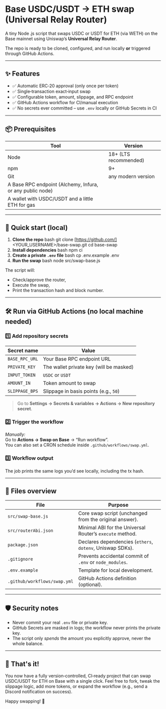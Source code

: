 # Base USDC/USDT → ETH swap (Universal Relay Router)

A tiny Node .js script that swaps USDC or USDT for ETH (via WETH) on the Base
mainnet using Uniswap’s **Universal Relay Router**.  

The repo is ready to be cloned, configured, and run locally **or** triggered
through GitHub Actions.

---

## ✨ Features

* ✅ Automatic ERC‑20 approval (only once per token)
* ✅ Single‑transaction exact‑input swap
* ✅ Configurable token, amount, slippage, and RPC endpoint
* ✅ GitHub Actions workflow for CI/manual execution
* ✅ No secrets ever committed – use `.env` locally or GitHub Secrets in CI

---

## 📦 Prerequisites

| Tool | Version |
|------|---------|
| Node | 18+ (LTS recommended) |
| npm  | 9+ |
| Git  | any modern version |
| A Base RPC endpoint (Alchemy, Infura, or any public node) |
| A wallet with USDC/USDT and a little ETH for gas |

---

## 🚀 Quick start (local)

1. **Clone the repo**
bash git clone [https://github.com/]<YOUR_USERNAME>/base-swap.git cd base-swap
2. **Install dependencies**
bash npm ci
3. **Create a private `.env` file**
bash cp .env.example .env
4. **Run the swap**
bash node src/swap-base.js


 The script will:
   * Check/approve the router,
   * Execute the swap,
   * Print the transaction hash and block number.

---

## 🛠️ Run via GitHub Actions (no local machine needed)

### 1️⃣ Add repository secrets

| Secret name | Value |
|-------------|-------|
| `BASE_RPC_URL` | Your Base RPC endpoint URL |
| `PRIVATE_KEY`  | The wallet private key (will be masked) |
| `INPUT_TOKEN`  | `USDC` or `USDT` |
| `AMOUNT_IN`    | Token amount to swap |
| `SLIPPAGE_BPS` | Slippage in basis points (e.g., `50`) |

> Go to **Settings → Secrets & variables → Actions → New repository secret**.

### 2️⃣ Trigger the workflow

*Manually:*  
Go to **Actions → Swap on Base** → “Run workflow”.  
You can also set a CRON schedule inside `.github/workflows/swap.yml`.

### 3️⃣ Workflow output

The job prints the same logs you’d see locally, including the tx hash.

---

## 📁 Files overview

| File | Purpose |
|------|---------|
| `src/swap-base.js` | Core swap script (unchanged from the original answer). |
| `src/routerAbi.json` | Minimal ABI for the Universal Router’s `execute` method. |
| `package.json` | Declares dependencies (`ethers`, `dotenv`, Uniswap SDKs). |
| `.gitignore` | Prevents accidental commit of `.env` or `node_modules`. |
| `.env.example` | Template for local development. |
| `.github/workflows/swap.yml` | GitHub Actions definition (optional). |

---

## 🛡️ Security notes

* Never commit your real `.env` file or private key.  
* GitHub Secrets are masked in logs; the workflow never prints the private key.  
* The script only *spends* the amount you explicitly approve, never the whole balance.  

---

## 🎉 That's it!

You now have a fully version‑controlled, CI‑ready project that can swap USDC/USDT
for ETH on Base with a single click. Feel free to fork, tweak the slippage
logic, add more tokens, or expand the workflow (e.g., send a Discord notification
on success).

Happy swapping! 🚀
